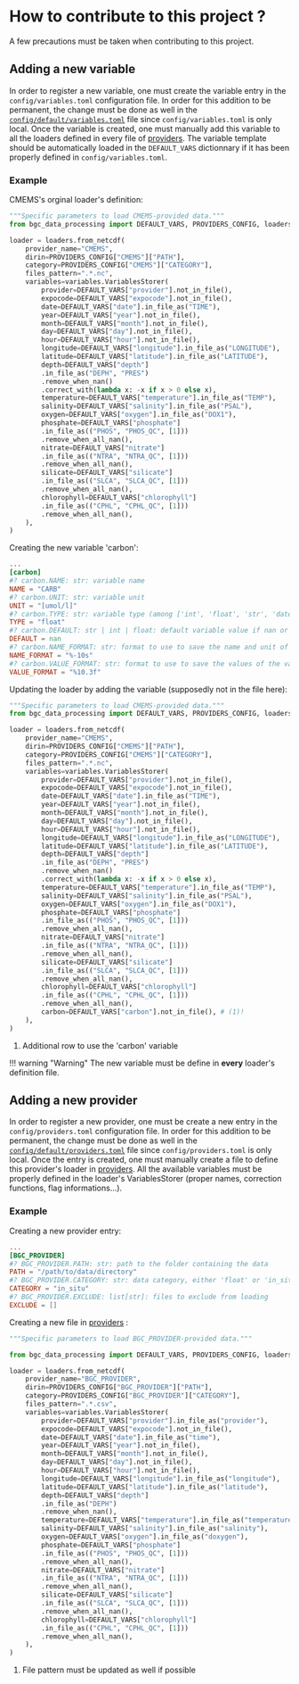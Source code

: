 # How to contribute to this project ?

A few precautions must be taken when contributing to this project.

## Adding a new variable
In order to register a new variable, one must create the variable entry in the `config/variables.toml` configuration file. In order for this addition to be permanent, the change must be done as well in the [`config/default/variables.toml`]({{repo_blob}}/config/default/variables.toml) file since `config/variables.toml` is only local.
Once the variable is created, one must manually add this variable to all the loaders defined in every file of [providers]({{fix_url("reference/providers")}}). The variable template should be automatically loaded in the `DEFAULT_VARS` dictionnary if it has been properly defined in `config/variables.toml`.
### Example

CMEMS's orginal loader's definition:
``` python title="bgc_data_processing/providers/cmems.py"
"""Specific parameters to load CMEMS-provided data."""
from bgc_data_processing import DEFAULT_VARS, PROVIDERS_CONFIG, loaders, variables

loader = loaders.from_netcdf(
    provider_name="CMEMS",
    dirin=PROVIDERS_CONFIG["CMEMS"]["PATH"],
    category=PROVIDERS_CONFIG["CMEMS"]["CATEGORY"],
    files_pattern=".*.nc",
    variables=variables.VariablesStorer(
        provider=DEFAULT_VARS["provider"].not_in_file(),
        expocode=DEFAULT_VARS["expocode"].not_in_file(),
        date=DEFAULT_VARS["date"].in_file_as("TIME"),
        year=DEFAULT_VARS["year"].not_in_file(),
        month=DEFAULT_VARS["month"].not_in_file(),
        day=DEFAULT_VARS["day"].not_in_file(),
        hour=DEFAULT_VARS["hour"].not_in_file(),
        longitude=DEFAULT_VARS["longitude"].in_file_as("LONGITUDE"),
        latitude=DEFAULT_VARS["latitude"].in_file_as("LATITUDE"),
        depth=DEFAULT_VARS["depth"]
        .in_file_as("DEPH", "PRES")
        .remove_when_nan()
        .correct_with(lambda x: -x if x > 0 else x),
        temperature=DEFAULT_VARS["temperature"].in_file_as("TEMP"),
        salinity=DEFAULT_VARS["salinity"].in_file_as("PSAL"),
        oxygen=DEFAULT_VARS["oxygen"].in_file_as("DOX1"),
        phosphate=DEFAULT_VARS["phosphate"]
        .in_file_as(("PHOS", "PHOS_QC", [1]))
        .remove_when_all_nan(),
        nitrate=DEFAULT_VARS["nitrate"]
        .in_file_as(("NTRA", "NTRA_QC", [1]))
        .remove_when_all_nan(),
        silicate=DEFAULT_VARS["silicate"]
        .in_file_as(("SLCA", "SLCA_QC", [1]))
        .remove_when_all_nan(),
        chlorophyll=DEFAULT_VARS["chlorophyll"]
        .in_file_as(("CPHL", "CPHL_QC", [1]))
        .remove_when_all_nan(),
    ),
)
```

Creating the new variable 'carbon':
``` toml title="config/variables.toml"
...
[carbon]
#? carbon.NAME: str: variable name
NAME = "CARB"
#? carbon.UNIT: str: variable unit
UNIT = "[umol/l]"
#? carbon.TYPE: str: variable type (among ['int', 'float', 'str', 'datetime64[ns]'])
TYPE = "float"
#? carbon.DEFAULT: str | int | float: default variable value if nan or not existing
DEFAULT = nan
#? carbon.NAME_FORMAT: str: format to use to save the name and unit of the variable as text
NAME_FORMAT = "%-10s"
#? carbon.VALUE_FORMAT: str: format to use to save the values of the variable as text
VALUE_FORMAT = "%10.3f"
```

Updating the loader by adding the variable (supposedly not in the file here):

``` python hl_lines="38" title="bgc_data_processing/providers/cmems.py"
"""Specific parameters to load CMEMS-provided data."""
from bgc_data_processing import DEFAULT_VARS, PROVIDERS_CONFIG, loaders, variables

loader = loaders.from_netcdf(
    provider_name="CMEMS",
    dirin=PROVIDERS_CONFIG["CMEMS"]["PATH"],
    category=PROVIDERS_CONFIG["CMEMS"]["CATEGORY"],
    files_pattern=".*.nc",
    variables=variables.VariablesStorer(
        provider=DEFAULT_VARS["provider"].not_in_file(),
        expocode=DEFAULT_VARS["expocode"].not_in_file(),
        date=DEFAULT_VARS["date"].in_file_as("TIME"),
        year=DEFAULT_VARS["year"].not_in_file(),
        month=DEFAULT_VARS["month"].not_in_file(),
        day=DEFAULT_VARS["day"].not_in_file(),
        hour=DEFAULT_VARS["hour"].not_in_file(),
        longitude=DEFAULT_VARS["longitude"].in_file_as("LONGITUDE"),
        latitude=DEFAULT_VARS["latitude"].in_file_as("LATITUDE"),
        depth=DEFAULT_VARS["depth"]
        .in_file_as("DEPH", "PRES")
        .remove_when_nan()
        .correct_with(lambda x: -x if x > 0 else x),
        temperature=DEFAULT_VARS["temperature"].in_file_as("TEMP"),
        salinity=DEFAULT_VARS["salinity"].in_file_as("PSAL"),
        oxygen=DEFAULT_VARS["oxygen"].in_file_as("DOX1"),
        phosphate=DEFAULT_VARS["phosphate"]
        .in_file_as(("PHOS", "PHOS_QC", [1]))
        .remove_when_all_nan(),
        nitrate=DEFAULT_VARS["nitrate"]
        .in_file_as(("NTRA", "NTRA_QC", [1]))
        .remove_when_all_nan(),
        silicate=DEFAULT_VARS["silicate"]
        .in_file_as(("SLCA", "SLCA_QC", [1]))
        .remove_when_all_nan(),
        chlorophyll=DEFAULT_VARS["chlorophyll"]
        .in_file_as(("CPHL", "CPHL_QC", [1]))
        .remove_when_all_nan(),
        carbon=DEFAULT_VARS["carbon"].not_in_file(), # (1)!
    ),
)
```

1. Additional row to use the 'carbon' variable

!!! warning "Warning"
    The new variable must be define in **every** loader's definition file.

## Adding a new provider
In order to register a new provider, one must be create a new entry in the `config/providers.toml` configuration file. In order for this addition to be permanent, the change must be done as well in the [`config/default/providers.toml`]({{repo_blob}}/config/default/providers.toml) file since `config/providers.toml` is only local.
Once the entry is created, one must manually create a file to define this provider's loader in [providers]({{repo_tree}}/src/bgc_data_processing/providers). All the available variables must be properly defined in the loader's VariablesStorer (proper names, correction functions, flag informations...).

### Example
Creating a new provider entry:

``` toml title="config/providers.toml"
...
[BGC_PROVIDER]
#? BGC_PROVIDER.PATH: str: path to the folder containing the data
PATH = "/path/to/data/directory"
#? BGC_PROVIDER.CATEGORY: str: data category, either 'float' or 'in_situ'
CATEGORY = "in_situ"
#? BGC_PROVIDER.EXCLUDE: list[str]: files to exclude from loading
EXCLUDE = []
```

Creating a new file in [providers]({{repo_tree}}/src/bgc_data_processing/providers) :

``` py title="bgc_data_processing/providers/bgc_provider.py"
"""Specific parameters to load BGC_PROVIDER-provided data."""

from bgc_data_processing import DEFAULT_VARS, PROVIDERS_CONFIG, loaders, variables

loader = loaders.from_netcdf(
    provider_name="BGC_PROVIDER",
    dirin=PROVIDERS_CONFIG["BGC_PROVIDER"]["PATH"],
    category=PROVIDERS_CONFIG["BGC_PROVIDER"]["CATEGORY"],
    files_pattern=".*.csv",                                             # (1)!
    variables=variables.VariablesStorer(
        provider=DEFAULT_VARS["provider"].in_file_as("provider"),
        expocode=DEFAULT_VARS["expocode"].not_in_file(),
        date=DEFAULT_VARS["date"].in_file_as("time"),
        year=DEFAULT_VARS["year"].not_in_file(),
        month=DEFAULT_VARS["month"].not_in_file(),
        day=DEFAULT_VARS["day"].not_in_file(),
        hour=DEFAULT_VARS["hour"].not_in_file(),
        longitude=DEFAULT_VARS["longitude"].in_file_as("longitude"),
        latitude=DEFAULT_VARS["latitude"].in_file_as("latitude"),
        depth=DEFAULT_VARS["depth"]
        .in_file_as("DEPH")
        .remove_when_nan(),
        temperature=DEFAULT_VARS["temperature"].in_file_as("temperature"),
        salinity=DEFAULT_VARS["salinity"].in_file_as("salinity"),
        oxygen=DEFAULT_VARS["oxygen"].in_file_as("doxygen"),
        phosphate=DEFAULT_VARS["phosphate"]
        .in_file_as(("PHOS", "PHOS_QC", [1]))
        .remove_when_all_nan(),
        nitrate=DEFAULT_VARS["nitrate"]
        .in_file_as(("NTRA", "NTRA_QC", [1]))
        .remove_when_all_nan(),
        silicate=DEFAULT_VARS["silicate"]
        .in_file_as(("SLCA", "SLCA_QC", [1]))
        .remove_when_all_nan(),
        chlorophyll=DEFAULT_VARS["chlorophyll"]
        .in_file_as(("CPHL", "CPHL_QC", [1]))
        .remove_when_all_nan(),
    ),
)
```

1. File pattern must be updated as well if possible
